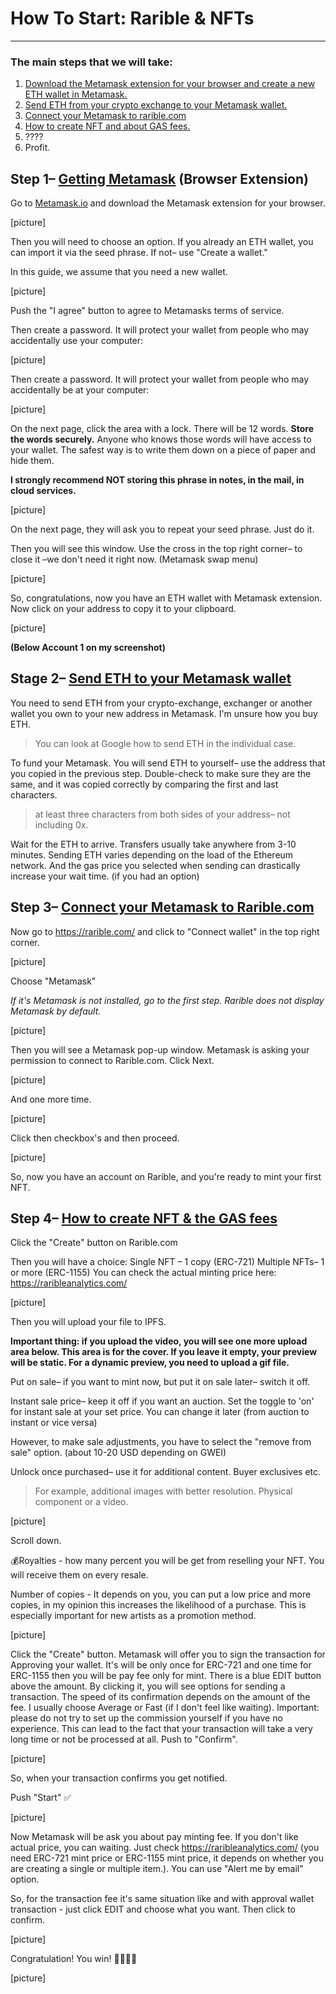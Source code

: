 # How To Start: Rarible & NFTs

____
### The main steps that we will take:

 1. [Download the Metamask extension for your browser and create a new ETH wallet in Metamask.](#https://github.com/gentlemensbank/info/blob/main/how-to-nfts-rarible.md#getting-metamask) 
 2. [Send ETH from your crypto exchange to your Metamask wallet.](#https://github.com/gentlemensbank/info/blob/main/how-to-nfts-rarible.md#funding-metamask)
 3. [Connect your Metamask to rarible.com](#https://github.com/gentlemensbank/info/blob/main/how-to-nfts-rarible.md#connecting-to-rarible)
 4. [How to create NFT and about GAS fees.](#https://github.com/gentlemensbank/info/blob/main/how-to-nfts-rarible.md#create-nft-gas-fees)
 5. ????
 6. Profit.


## Step 1– [Getting Metamask](#getting-metamask) (Browser Extension)

Go to [Metamask.io](https://metamask.io/download.html) and download the Metamask extension for your browser.

[picture]

Then you will need to choose an option. If you already an ETH wallet, you can import it via the seed phrase. If not– use "Create a wallet." 

In this guide, we assume that you need a new wallet.

[picture]

Push the "I agree" button to agree to Metamasks terms of service.

Then create a password. It will protect your wallet from people who may accidentally use your computer:

[picture]

Then create a password. It will protect your wallet from people who may accidentally be at your computer:

[picture]

On the next page, click the area with a lock. There will be 12 words. **Store the words securely.** Anyone who knows those words will have access to your wallet. The safest way is to write them down on a piece of paper and hide them. 

**I strongly recommend NOT storing this phrase in notes, in the mail, in cloud services.**

[picture]

On the next page, they will ask you to repeat your seed phrase. Just do it.

Then you will see this window. Use the cross in the top right corner– to close it –we don't need it right now. (Metamask swap menu)

[picture]

So, congratulations, now you have an ETH wallet with Metamask extension. Now click on your address to copy it to your clipboard.

[picture]


**(Below Account 1 on my screenshot)**


## Stage 2– [Send ETH to your Metamask wallet](#funding-metamask)

You need to send ETH from your crypto-exchange, exchanger or another wallet you own to your new address in Metamask. I'm unsure how you buy ETH. 

>You can look at Google how to send ETH in the individual case.
 
To fund your Metamask. You will send ETH to yourself– use the address that you copied in the previous step. Double-check to make sure they are the same, and it was copied correctly by comparing the first and last characters. 

> at least three characters from both sides of your address– not including 0x.

Wait for the ETH to arrive. Transfers usually take anywhere from 3-10 minutes. Sending ETH varies depending on the load of the Ethereum network. And the gas price you selected when sending can drastically increase your wait time. (if you had an option)


## Step 3– [Connect your Metamask to Rarible.com](#connecting-to-rarible)
Now go to https://rarible.com/ and click to "Connect wallet" in the top right corner.

[picture]

Choose "Metamask"

*If it's Metamask is not installed, go to the first step. Rarible does not display Metamask by default.*

[picture]

Then you will see a Metamask pop-up window. Metamask is asking your permission to connect to Rarible.com. Click Next.

[picture]

And one more time.

[picture]

Click then checkbox's and then proceed.

[picture]

So, now you have an account on Rarible, and you're ready to mint your first NFT.


## Step 4– [How to create NFT & the GAS fees](#create-nft-gas-fees)

Click the "Create" button on Rarible.com 

Then you will have a choice: 
Single NFT – 1 copy (ERC-721) 
Multiple NFTs– 1 or more (ERC-1155)
You can check the actual minting price here: https://raribleanalytics.com/

[picture]

Then you will upload your file to IPFS.

**Important thing: if you upload the video, you will see one more upload area below. This area is for the cover.  If you leave it empty, your preview will be static. For a dynamic preview, you need to upload a gif file.**

Put on sale– if you want to mint now, but put it on sale later– switch it off. 

Instant sale price– keep it off if you want an auction. Set the toggle to 'on' for instant sale at your set price. You can change it later (from auction to instant or vice versa) 

However, to make sale adjustments, you have to select the "remove from sale" option. (about 10-20 USD depending on GWEI)

Unlock once purchased– use it for additional content. Buyer exclusives etc. 

>For example, additional images with better resolution. Physical component or a video.

[picture]

Scroll down.

💰Royalties - how many percent you will be get from reselling your NFT. You will receive them on every resale. 

Number of copies - It depends on you, you can put a low price and more copies, in my opinion this increases the likelihood of a purchase. This is especially important for new artists as a promotion method.

[picture]

Click the "Create" button. Metamask will offer you to sign the transaction for Approving your wallet. It's will be only once for ERC-721 and one time for ERC-1155 then you will be pay fee only for mint. There is a blue EDIT button above the amount. By clicking it, you will see options for sending a transaction. The speed of its confirmation depends on the amount of the fee. I usually choose Average or Fast (if I don't feel like waiting). Important: please do not try to set up the commission yourself if you have no experience. This can lead to the fact that your transaction will take a very long time or not be processed at all.
Push to "Confirm".

[picture]

So, when your transaction confirms you get notified.

Push "Start" ✅

[picture]

Now Metamask will be ask you about pay minting fee. If you don't like actual price, you can waiting. Just check https://raribleanalytics.com/ (you need ERC-721 mint price or ERC-1155 mint price, it depends on whether you are creating a single or multiple item.). You can use "Alert me by email" option.

So, for the transaction fee it's same situation like and with approval wallet transaction - just click EDIT and choose what you want.
Then click to confirm.

[picture]

Congratulation! You win! 🎉🎉🎉✅

[picture]
